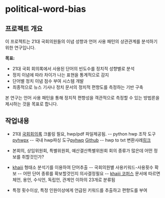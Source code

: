 # political-word-bias

## 프로젝트 개요

이 프로젝트는 21대 국회의원들의 이념 성향과 언어 사용 패턴의 상관관계를 분석하기 위한 연구입니다.

**목표:**
- 21대 국회 회의록에서 사용된 단어의 빈도수를 정치적 성향별로 분석
- 정치 이념에 따라 차이가 나는 표현을 통계적으로 감지
- 단어별 정치 이념 점수 부여 시스템 개발
- 최종적으로 뉴스 기사나 정치 문서의 정치적 편향도를 측정하는 기반 구축

본 연구는 언어 사용 패턴을 통해 정치적 편향성을 객관적으로 측정할 수 있는 방법론을 제시하는 것을 목표로 합니다.

## 작업내용
- 21대 [국회회의록](https://likms.assembly.go.kr/record/mhs-60-010.do#none) 크롤링 필요, hwp/pdf 파일제공됨.
-- python hwp 조작 도구[pyhwpx](https://pypi.org/project/pyhwpx/)
-- 국내 hwp파싱 도구[pyhwp](https://pythonhosted.org/pyhwp/) [Github](https://github.com/mete0r/pyhwp)
-- hwp to txt 변환사례[링크](https://storycompiler.tistory.com/197)

- 본회의, 상임위원회, 특별위원회, 예산결산특별위원회 회의 종류가 많은데 어떤 정보를 취할것인가?

- [khaiii](https://github.com/kakao/khaiii?tab=readme-ov-file) 형태소 분석기를 이용하여 단어추출
-- 국회의원별 사용키워드-사용횟수 확보
-- 어떤 단어 종류를 확보할것인지 의사결정필요
-- [khaiii 코퍼스](https://github.com/kakao/khaiii/wiki/%EC%BD%94%ED%8D%BC%EC%8A%A4) 문서에 따르면 체언, 용언, 수식언, 독립언, 관계언 이하의 23개로 분류됨

- 특정 횟수이상, 특정 인원이상에게 언급된 키워드를 추출하고 편향도를 부여